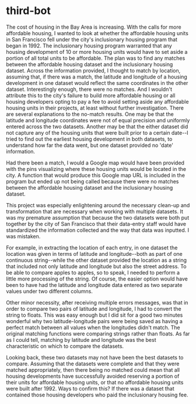 # third-bot
The cost of housing in the Bay Area is increasing. With the calls for more affordable housing, I wanted to look at whether the affordable housing units in San Francisco fell under the city's inclusionary housing program that began in 1992. The inclusionary housing program warranted that any housing development of 10 or more housing units would have to set aside a portion of all total units to be affordable. The plan was to find any matches between the affordable housing dataset and the inclusionary housing dataset. Across the information provided, I thought to match by location, assuming that, if there was a match, the latitude and longitude of a housing development in one dataset would reflect the same coordinates in the other dataset. Interestingly enough, there were no matches. And I wouldn't attribute this to the city's failure to build more affordable housing or all housing developers opting to pay a fee to avoid setting aside any affordable housing units in their projects, at least without further investigation. There are several explanations to the no-match results. One may be that the latitude and longitude coordinates were not of equal precision and uniformly entered across the two datasets. Another may be that the either dataset did not capture any of the housing units that were built prior to a certain date--I tried to find out the earliest housing development in both datasets, to understand how far the data went, but one dataset provided no 'date' information.

Had there been a match, I would a Google map would have been provided with the pins visualizing where these housing units would be located in the city. A function that would produce this Google map URL is included in the program but ended up not being called because there were no matches between the affordable housing dataset and the inclusionary housing dataset.

This project was especially enlightening around the necessary clean-up and transformation that are necessary when working with multiple datasets. It was my premature assumption that because the two datasets were both put together by the city of San Francisco that their data-entry staff would have standardized the information collected and the way that data was inputted. I was mistaken.

For example, in extracting the location of each entry, in one dataset the location was given in terms of latitude and longitude--both as part of one continuous string--while the other dataset provided the location as a string that included not only latitude and longitude but also the street address. To be able to compare apples to apples, so to speak, I needed to perform a little more processing of the string. Of course, the easier option would have been to have had the latitude and longitude data entered as two separate values under two different columns.

Other minor necessity, after receiving multiple errors messages, was that in order to compare two pairs of latitude and longitude, I had to convert the string to floats. This was easy enough but I did sit for a good two minutes wonderful why two latitude-longitude pairs were being saved as having a perfect match between all values when the longitudes didn't match. The original matching functions were comparing strings rather than floats. As far as I could tell, matching by latitude and longitude was the best characteristic on which to compare the datasets.

Looking back, these two datasets may not have been the best datasets to compare. Assuming that the datasets were complete and that they were matched appropriately, then there being no matched could mean that all housing developments have successfully avoided reserving a portion of their units for affordable housing units, or that no affordable housing units were built after 1992. Ways to confirm this? If there was a dataset that contained those housing developers who paid the inclusionary housing fee.
